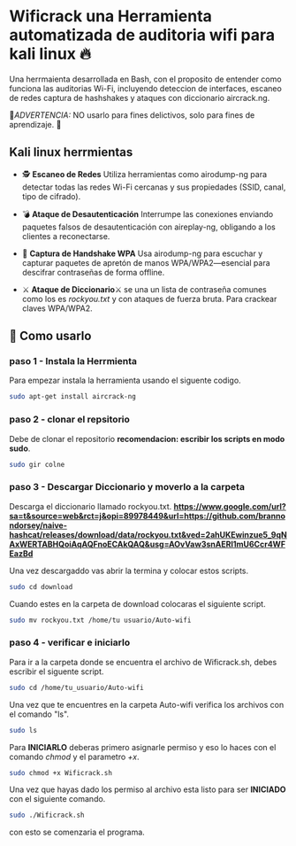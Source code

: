 # Wificrack una Herramienta automatizada de auditoria wifi para kali linux 🔥

Una herrmaienta desarrollada en Bash, con el proposito de entender como funciona las auditorias Wi-Fi, incluyendo deteccion de interfaces, escaneo de redes captura de hashshakes y ataques con diccionario aircrack.ng.

🚨*ADVERTENCIA:* NO usarlo para fines delictivos, solo para fines de aprendizaje. 🚨

## Kali linux herrmientas

- 🕵 **Escaneo de Redes**
Utiliza herramientas como airodump-ng para detectar todas las redes Wi-Fi cercanas y sus propiedades (SSID, canal, tipo de cifrado).

- 💣 **Ataque de Desautenticación**
Interrumpe las conexiones enviando paquetes falsos de desautenticación con aireplay-ng, obligando a los clientes a reconectarse.

- 📡 **Captura de Handshake WPA**
Usa airodump-ng para escuchar y capturar paquetes de apretón de manos WPA/WPA2—esencial para descifrar contraseñas de forma offline.

- ⚔️ **Ataque de Diccionario**⚔
se una un lista de contraseña comunes como los es *rockyou.txt* y con ataques de fuerza bruta. Para crackear claves WPA/WPA2.

## 📍 Como usarlo 

### paso 1 - Instala la Herrmienta

Para empezar instala la herramienta usando el siguente codigo.
```bash
sudo apt-get install aircrack-ng
```

### paso 2 - clonar el repsitorio 

Debe de clonar el repositorio **recomendacion: escribir los scripts en modo sudo**.
```bash
sudo gir colne 
```

### paso 3 - Descargar Diccionario y moverlo a la carpeta

Descarga el diccionario llamado rockyou.txt.
**https://www.google.com/url?sa=t&source=web&rct=j&opi=89978449&url=https://github.com/brannondorsey/naive-hashcat/releases/download/data/rockyou.txt&ved=2ahUKEwinzue5_9qNAxWERTABHQoiAqAQFnoECAkQAQ&usg=AOvVaw3snAERl1mU6Ccr4WFEazBd**

Una vez descargaddo vas abrir la termina y colocar estos scripts.
```bash
sudo cd download
```
Cuando estes en la carpeta de download colocaras el siguiente script.
```bash
sudo mv rockyou.txt /home/tu usuario/Auto-wifi
```

### paso 4 - verificar e iniciarlo

Para ir a la carpeta donde se encuentra el archivo de Wificrack.sh, debes escribir el siguente script.

```bash
sudo cd /home/tu_usuario/Auto-wifi
```
Una vez que te encuentres en la carpeta Auto-wifi verifica los archivos con el comando "ls".

```bash
sudo ls
```
Para **INICIARLO** deberas primero asignarle permiso y eso lo haces con el comando *chmod* y el parametro *+x*.

```bash
sudo chmod +x Wificrack.sh
```
Una vez que hayas dado los permiso al archivo esta listo para ser **INICIADO** con el siguiente comando.

```bash
sudo ./Wificrack.sh
```
con esto se comenzaria el programa.















